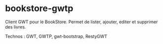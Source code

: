 bookstore-gwtp
==============

Client GWT pour le BookStore. Permet de lister, ajouter, editer et supprimer des livres.

Technos : GWT, GWTP, gwt-bootstrap, RestyGWT
